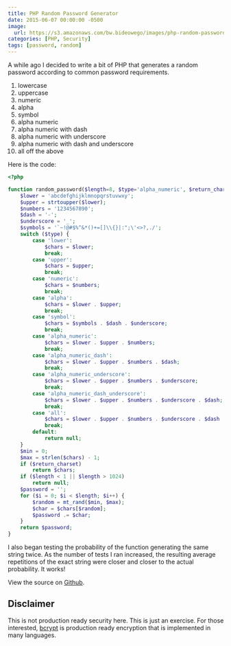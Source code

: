 ```yaml
---
title: PHP Random Password Generator
date: 2015-06-07 00:00:00 -0500
image:
  url: https://s3.amazonaws.com/bw.bideowego/images/php-random-password-generator.jpg
categories: [PHP, Security]
tags: [password, random]
---
```



A while ago I decided to write a bit of PHP that generates a random password according to common password requirements.

1. lowercase
1. uppercase
1. numeric
1. alpha
1. symbol
1. alpha numeric
1. alpha numeric with dash
1. alpha numeric with underscore
1. alpha numeric with dash and underscore
1. all off the above


Here is the code:


```php
<?php

function random_password($length=8, $type='alpha_numeric', $return_charset = false) {
    $lower = 'abcdefghijklmnopqrstuvwxy';
    $upper = strtoupper($lower);
    $numbers = '1234567890';
    $dash = '-';
    $underscore = '_';
    $symbols = '`~!@#$%^&*()+=[]\\{}|:";\'<>?,./';
    switch ($type) {
        case 'lower':
            $chars = $lower;
            break;
        case 'upper':
            $chars = $upper;
            break;
        case 'numeric':
            $chars = $numbers;
            break;
        case 'alpha':
            $chars = $lower . $upper;
            break;
        case 'symbol':
            $chars = $symbols . $dash . $underscore;
            break;
        case 'alpha_numeric':
            $chars = $lower . $upper . $numbers;
            break;
        case 'alpha_numeric_dash':
            $chars = $lower . $upper . $numbers . $dash;
            break;
        case 'alpha_numeric_underscore':
            $chars = $lower . $upper . $numbers . $underscore;
            break;
        case 'alpha_numeric_dash_underscore':
            $chars = $lower . $upper . $numbers . $underscore . $dash;
            break;
        case 'all':
            $chars = $lower . $upper . $numbers . $underscore . $dash . $symbols;
            break;
        default:
            return null;
    }
    $min = 0;
    $max = strlen($chars) - 1;
    if ($return_charset)
        return $chars;
    if ($length < 1 || $length > 1024)
        return null;
    $password = '';
    for ($i = 0; $i < $length; $i++) {
        $random = mt_rand($min, $max);
        $char = $chars[$random];
        $password .= $char;
    }
    return $password;
}
```


I also began testing the probability of the function generating the same string twice. As the number of tests I ran increased, the resulting average repetitions of the exact string were closer and closer to the actual probability. It works!

View the source on <a href="https://github.com/BideoWego/php-random-password-generator">Github</a>.


## Disclaimer


This is not production ready security here. This is just an exercise. For those interested, [bcrypt](https://en.wikipedia.org/wiki/Bcrypt) is production ready encryption that is implemented in many languages.







